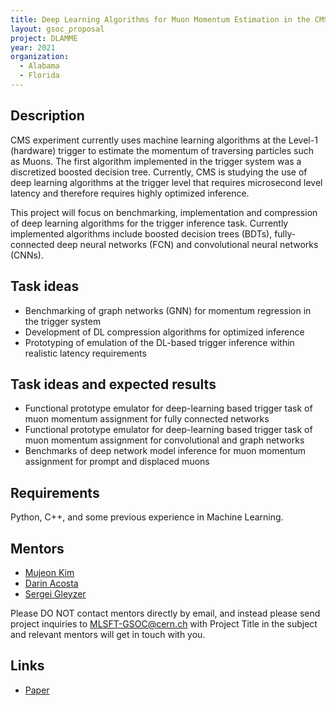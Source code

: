 ```yaml
---
title: Deep Learning Algorithms for Muon Momentum Estimation in the CMS Trigger System
layout: gsoc_proposal
project: DLAMME
year: 2021
organization:
  - Alabama
  - Florida
---
```


## Description

CMS experiment currently uses machine learning algorithms at the Level-1 (hardware) trigger to estimate the momentum of traversing particles such as Muons. The first algorithm implemented in the trigger system was a discretized boosted decision tree. Currently, CMS is studying the use of deep learning algorithms at the trigger level that requires microsecond level latency and therefore requires highly optimized inference. 

This project will focus on benchmarking, implementation and compression of deep learning algorithms for the trigger inference task. Currently implemented algorithms include boosted decision trees (BDTs), fully-connected deep neural networks (FCN) and convolutional neural networks (CNNs).


## Task ideas
 * Benchmarking of graph networks (GNN) for momentum regression in the trigger system
 * Development of DL compression algorithms for optimized inference
 * Prototyping of emulation of the DL-based trigger inference within realistic latency requirements

## Task ideas and expected results
 * Functional prototype emulator for deep-learning based trigger task of muon momentum assignment for fully connected networks
 * Functional prototype emulator for deep-learning based trigger task of muon momentum assignment for convolutional and graph networks
 * Benchmarks of deep network model inference for muon momentum assignment for prompt and displaced muons


## Requirements
Python, C++, and some previous experience in Machine Learning. 

## Mentors
  * [Mujeon Kim](mailto:pq8556@ufl.edu)
  * [Darin Acosta](mailto:acostad@ufl.edu)
  * [Sergei Gleyzer](mailto:Sergei.Gleyzer@cern.ch) 

Please DO NOT contact mentors directly by email, and instead please send project inquiries to MLSFT-GSOC@cern.ch with Project Title in the subject and relevant mentors will get in touch with you. 

## Links
  * [Paper ](https://iopscience.iop.org/article/10.1088/1742-6596/1085/4/042042)
  